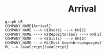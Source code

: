 <h1 align="center">Arrival</h1>

```mermaid
graph LR
COMPANY_NAME{Arrival}
COMPANY_NAME ---> U{Users} ---> UN[2]
COMPANY_NAME ---> R{Repositories} ---> RN[1]
COMPANY_NAME ---> G{Gists} ---> GN[2]
COMPANY_NAME ---> ML{Most Used<br>Languages}
ML --> JavaScript[JavaScript]
```
